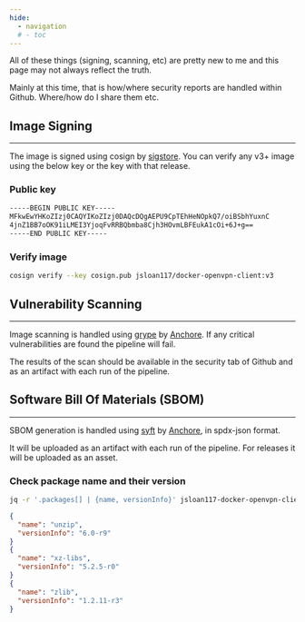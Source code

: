 ```yaml
---
hide:
  - navigation
  # - toc
---
```


All of these things (signing, scanning, etc) are pretty new to me and this page may not always reflect the truth.

Mainly at this time, that is how/where security reports are handled within Github. Where/how do I share them etc.

## Image Signing

---

The image is signed using cosign by [sigstore](https://www.sigstore.dev). You can verify any v3+ image using the below key or the key with that release.

### Public key

```bash
-----BEGIN PUBLIC KEY-----
MFkwEwYHKoZIzj0CAQYIKoZIzj0DAQcDQgAEPU9CpTEhHeNOpkQ7/oiBSbhYuxnC
4jnZ1BB7oOK91iLMEI3YjoqFvRRBQbmba8Cjh3HOvmLBFEukA1cOi+6J+g==
-----END PUBLIC KEY-----
```

### Verify image

```bash
cosign verify --key cosign.pub jsloan117/docker-openvpn-client:v3
```

## Vulnerability Scanning

---

Image scanning is handled using [grype](https://github.com/anchore/grype) by [Anchore](https://anchore.com/).
If any critical vulnerabilities are found the pipeline will fail.

The results of the scan should be available in the security tab of Github and as an artifact with each run of the pipeline.

## Software Bill Of Materials (SBOM)

---

SBOM generation is handled using [syft](https://github.com/anchore/syft) by [Anchore](https://anchore.com/), in spdx-json format.

It will be uploaded as an artifact with each run of the pipeline. For releases it will be uploaded as an asset.

### Check package name and their version

```bash
jq -r '.packages[] | {name, versionInfo}' jsloan117-docker-openvpn-client_v1.7.1.spdx.json
```

```json
{
  "name": "unzip",
  "versionInfo": "6.0-r9"
}
{
  "name": "xz-libs",
  "versionInfo": "5.2.5-r0"
}
{
  "name": "zlib",
  "versionInfo": "1.2.11-r3"
}
```
